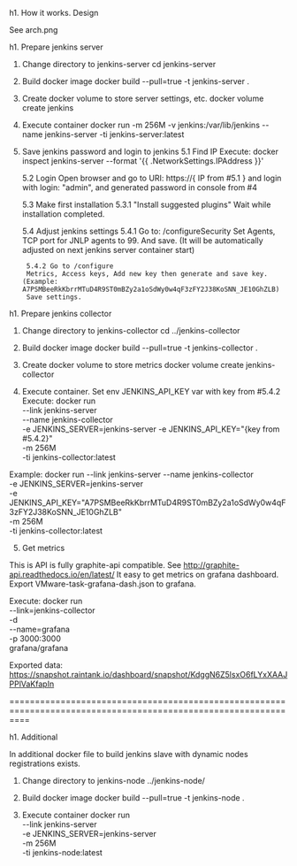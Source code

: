 h1. How it works. Design

See arch.png

h1. Prepare jenkins server

1. Change directory to jenkins-server
 cd jenkins-server

2. Build docker image
 docker build --pull=true  -t jenkins-server .

3. Create docker volume to store server settings, etc.
 docker volume create jenkins

4. Execute container
 docker run -m 256M -v jenkins:/var/lib/jenkins --name jenkins-server  -ti jenkins-server:latest

5. Save jenkins password and login to jenkins
    5.1 Find IP
    Execute:
     docker inspect jenkins-server --format '{{ .NetworkSettings.IPAddress }}'

    5.2 Login
    Open browser and go to URI: https://{ IP from #5.1 } and login with login: "admin", and generated password in console from #4

    5.3 Make first installation
        5.3.1 "Install suggested plugins"
        Wait while installation completed.

    5.4 Adjust jenkins settings
        5.4.1 Go to: /configureSecurity
        Set Agents, TCP port for JNLP agents to 99. And save. (It will be automatically adjusted on next jenkins server container start)

        5.4.2 Go to /configure
        Metrics, Access keys, Add new key then generate and save key. (Example: A7PSMBeeRkKbrrMTuD4R9ST0mBZy2a1oSdWy0w4qF3zFY2J38KoSNN_JE10GhZLB)
        Save settings.

h1. Prepare jenkins collector

1. Change directory to jenkins-collector
 cd ../jenkins-collector

2. Build docker image
 docker build --pull=true  -t jenkins-collector .

3. Create docker volume to store metrics
 docker volume create jenkins-collector

4. Execute container. Set env JENKINS_API_KEY var with key from #5.4.2
 Execute:
     docker run \
        --link jenkins-server \
        --name jenkins-collector \
        -e JENKINS_SERVER=jenkins-server
        -e JENKINS_API_KEY="{key from #5.4.2}" \
        -m 256M \
        -ti jenkins-collector:latest

 Example: docker run --link jenkins-server --name jenkins-collector \
            -e JENKINS_SERVER=jenkins-server \
            -e JENKINS_API_KEY="A7PSMBeeRkKbrrMTuD4R9ST0mBZy2a1oSdWy0w4qF3zFY2J38KoSNN_JE10GhZLB" \
            -m 256M \
            -ti jenkins-collector:latest


5. Get metrics

This is API is fully graphite-api compatible. See http://graphite-api.readthedocs.io/en/latest/
It easy to get metrics on grafana dashboard. Export VMware-task-grafana-dash.json to grafana.

 Execute:
    docker run \
        --link=jenkins-collector \
        -d \
        --name=grafana \
        -p 3000:3000 \
        grafana/grafana

Exported data: https://snapshot.raintank.io/dashboard/snapshot/KdggN6Z5lsxO6fLYxXAAJPPlVaKfapIn

================================================================================================================

h1. Additional

In additional docker file to build jenkins slave with dynamic nodes registrations exists.

1. Change directory to jenkins-node
 ../jenkins-node/

2. Build docker image
 docker build --pull=true  -t jenkins-node .

3. Execute container
 docker run \
    --link jenkins-server \
    -e JENKINS_SERVER=jenkins-server \
    -m 256M \
    -ti jenkins-node:latest

